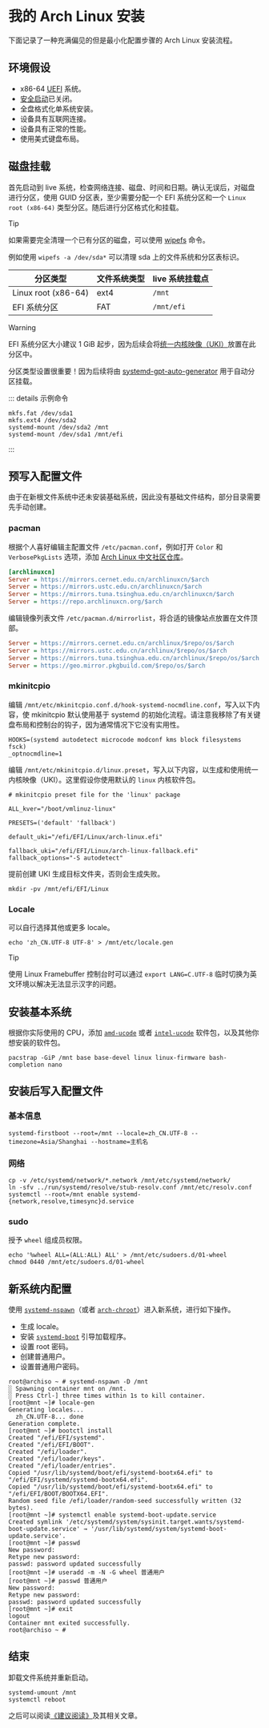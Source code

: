# 我的 Arch Linux 安装

下面记录了一种充满偏见的但是最小化配置步骤的 Arch Linux 安装流程。

## 环境假设

- x86-64 [UEFI](https://wiki.archlinuxcn.org/wiki/UEFI) 系统。
- [安全启动](https://wiki.archlinuxcn.org/wiki/UEFI/%E5%AE%89%E5%85%A8%E5%90%AF%E5%8A%A8)已关闭。
- 全盘格式化单系统安装。
- 设备具有互联网连接。
- 设备具有正常的性能。
- 使用美式键盘布局。

## 磁盘挂载

首先启动到 live 系统，检查网络连接、磁盘、时间和日期。确认无误后，对磁盘进行分区，使用 GUID 分区表，至少需要分配一个 EFI 系统分区和一个 `Linux root (x86-64)` 类型分区。随后进行分区格式化和挂载。

> [!TIP]
>
> 如果需要完全清理一个已有分区的磁盘，可以使用 [wipefs](https://man.archlinux.org/man/wipefs.8) 命令。
>
> 例如使用 `wipefs -a /dev/sda*` 可以清理 sda 上的文件系统和分区表标识。

| 分区类型            | 文件系统类型 | live 系统挂载点 |
| ------------------- | ------------ | --------------- |
| Linux root (x86-64) | ext4         | `/mnt`          |
| EFI 系统分区        | FAT          | `/mnt/efi`      |

> [!WARNING]
>
> EFI 系统分区大小建议 1 GiB 起步，因为后续会将[统一内核映像（UKI）](https://wiki.archlinuxcn.org/wiki/%E7%BB%9F%E4%B8%80%E5%86%85%E6%A0%B8%E6%98%A0%E5%83%8F)放置在此分区中。
>
> 分区类型设置很重要！因为后续将由 [systemd-gpt-auto-generator](https://man.archlinux.org/man/core/systemd/systemd-gpt-auto-generator.8) 用于自动分区挂载。

::: details 示例命令

```shell
mkfs.fat /dev/sda1
mkfs.ext4 /dev/sda2
systemd-mount /dev/sda2 /mnt
systemd-mount /dev/sda1 /mnt/efi
```

:::

## 预写入配置文件

由于在新根文件系统中还未安装基础系统，因此没有基础文件结构，部分目录需要先手动创建。

### pacman

根据个人喜好编辑主配置文件 `/etc/pacman.conf`，例如打开 `Color` 和 `VerbosePkgLists` 选项，添加 [Arch Linux 中文社区仓库](https://www.archlinuxcn.org/archlinux-cn-repo-and-mirror/)。

```ini
[archlinuxcn]
Server = https://mirrors.cernet.edu.cn/archlinuxcn/$arch
Server = https://mirrors.ustc.edu.cn/archlinuxcn/$arch
Server = https://mirrors.tuna.tsinghua.edu.cn/archlinuxcn/$arch
Server = https://repo.archlinuxcn.org/$arch
```

编辑镜像列表文件 `/etc/pacman.d/mirrorlist`，将合适的镜像站点放置在文件顶部。

```ini
Server = https://mirrors.cernet.edu.cn/archlinux/$repo/os/$arch
Server = https://mirrors.ustc.edu.cn/archlinux/$repo/os/$arch
Server = https://mirrors.tuna.tsinghua.edu.cn/archlinux/$repo/os/$arch
Server = https://geo.mirror.pkgbuild.com/$repo/os/$arch
```

### mkinitcpio

编辑 `/mnt/etc/mkinitcpio.conf.d/hook-systemd-nocmdline.conf`，写入以下内容，使 mkinitcpio 默认使用基于 systemd 的初始化流程。请注意我移除了有关键盘布局和控制台的钩子，因为通常情况下它没有实用性。

```shell
HOOKS=(systemd autodetect microcode modconf kms block filesystems fsck)
_optnocmdline=1
```

编辑 `/mnt/etc/mkinitcpio.d/linux.preset`，写入以下内容，以生成和使用统一内核映像（UKI）。这里假设你使用默认的 `linux` 内核软件包。

```shell
# mkinitcpio preset file for the 'linux' package

ALL_kver="/boot/vmlinuz-linux"

PRESETS=('default' 'fallback')

default_uki="/efi/EFI/Linux/arch-linux.efi"

fallback_uki="/efi/EFI/Linux/arch-linux-fallback.efi"
fallback_options="-S autodetect"
```

提前创建 UKI 生成目标文件夹，否则会生成失败。

```shell
mkdir -pv /mnt/efi/EFI/Linux
```

### Locale

可以自行选择其他或更多 locale。

```shell
echo 'zh_CN.UTF-8 UTF-8' > /mnt/etc/locale.gen
```

> [!TIP]
>
> 使用 Linux Framebuffer 控制台时可以通过 `export LANG=C.UTF-8` 临时切换为英文环境以解决无法显示汉字的问题。

## 安装基本系统

根据你实际使用的 CPU，添加 [`amd-ucode`](https://archlinux.org/packages/core/any/amd-ucode/) 或者 [`intel-ucode`](https://archlinux.org/packages/extra/any/intel-ucode/) 软件包，以及其他你想安装的软件包。

```shell
pacstrap -GiP /mnt base base-devel linux linux-firmware bash-completion nano
```

## 安装后写入配置文件

### 基本信息

```shell
systemd-firstboot --root=/mnt --locale=zh_CN.UTF-8 --timezone=Asia/Shanghai --hostname=主机名
```

### 网络

```shell
cp -v /etc/systemd/network/*.network /mnt/etc/systemd/network/
ln -sfv ../run/systemd/resolve/stub-resolv.conf /mnt/etc/resolv.conf
systemctl --root=/mnt enable systemd-{network,resolve,timesync}d.service
```

### sudo

授予 `wheel` 组成员权限。

```shell
echo '%wheel ALL=(ALL:ALL) ALL' > /mnt/etc/sudoers.d/01-wheel
chmod 0440 /mnt/etc/sudoers.d/01-wheel
```

## 新系统内配置

使用 [`systemd-nspawn`](https://wiki.archlinuxcn.org/wiki/Systemd-nspawn)（或者 [`arch-chroot`](https://man.archlinux.org/man/arch-chroot.8)）进入新系统，进行如下操作。

- 生成 locale。
- 安装 [`systemd-boot`](https://wiki.archlinuxcn.org/wiki/Systemd-boot) 引导加载程序。
- 设置 root 密码。
- 创建普通用户。
- 设置普通用户密码。

```shellsession
root@archiso ~ # systemd-nspawn -D /mnt
░ Spawning container mnt on /mnt.
░ Press Ctrl-] three times within 1s to kill container.
[root@mnt ~]# locale-gen
Generating locales...
  zh_CN.UTF-8... done
Generation complete.
[root@mnt ~]# bootctl install
Created "/efi/EFI/systemd".
Created "/efi/EFI/BOOT".
Created "/efi/loader".
Created "/efi/loader/keys".
Created "/efi/loader/entries".
Copied "/usr/lib/systemd/boot/efi/systemd-bootx64.efi" to "/efi/EFI/systemd/systemd-bootx64.efi".
Copied "/usr/lib/systemd/boot/efi/systemd-bootx64.efi" to "/efi/EFI/BOOT/BOOTX64.EFI".
Random seed file /efi/loader/random-seed successfully written (32 bytes).
[root@mnt ~]# systemctl enable systemd-boot-update.service
Created symlink '/etc/systemd/system/sysinit.target.wants/systemd-boot-update.service' → '/usr/lib/systemd/system/systemd-boot-update.service'.
[root@mnt ~]# passwd
New password:
Retype new password:
passwd: password updated successfully
[root@mnt ~]# useradd -m -N -G wheel 普通用户
[root@mnt ~]# passwd 普通用户
New password:
Retype new password:
passwd: password updated successfully
[root@mnt ~]# exit
logout
Container mnt exited successfully.
root@archiso ~ #
```

## 结束

卸载文件系统并重新启动。

```shell
systemd-umount /mnt
systemctl reboot
```

之后可以阅读[《建议阅读》](https://wiki.archlinuxcn.org/wiki/%E5%BB%BA%E8%AE%AE%E9%98%85%E8%AF%BB)及其相关文章。
